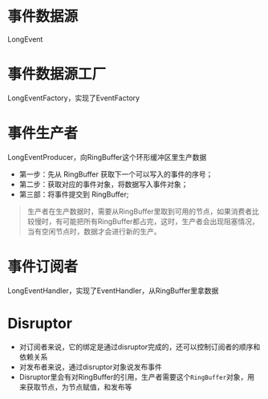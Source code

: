 # 事件数据源
LongEvent
# 事件数据源工厂 
LongEventFactory，实现了EventFactory
# 事件生产者
LongEventProducer，向RingBuffer这个环形缓冲区里生产数据
* 第一步：先从 RingBuffer 获取下一个可以写入的事件的序号；
* 第二步：获取对应的事件对象，将数据写入事件对象；
* 第三部：将事件提交到 RingBuffer;
> 生产者在生产数据时，需要从RingBuffer里取到可用的节点，如果消费者比较慢时，有可能把所有RingBuffer都占完，这时，生产者会出现阻塞情况，当有空闲节点时，数据才会进行新的生产。
# 事件订阅者
LongEventHandler，实现了EventHandler，从RingBuffer里拿数据
# Disruptor
* 对订阅者来说，它的绑定是通过disruptor完成的，还可以控制订阅者的顺序和依赖关系
* 对发布者来说，通过disruptor对象说发布事件
* Disruptor里会有对RingBuffer的引用，生产者需要这个`RingBuffer`对象，用来获取节点，为节点赋值，和发布等